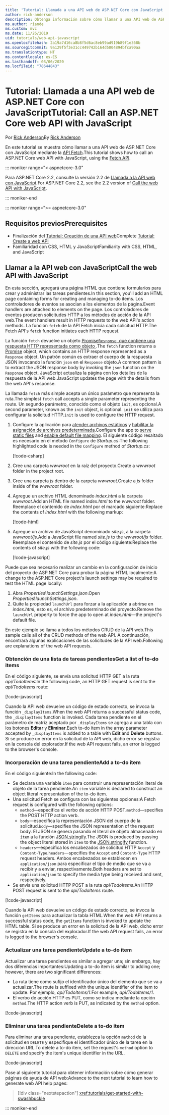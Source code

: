 ```yaml
---
title: 'Tutorial: Llamada a una API web de ASP.NET Core con JavaScript'
author: rick-anderson
description: Obtenga información sobre cómo llamar a una API web de ASP.NET Core con JavaScript.
ms.author: riande
ms.custom: mvc
ms.date: 11/26/2019
uid: tutorials/web-api-javascript
ms.openlocfilehash: 2a19a7d16ca8b8f5d6ac8eb99ad919b89f1e368b
ms.sourcegitcommit: 9a129f5f3e31cc449742b164d5004894bfca90aa
ms.translationtype: HT
ms.contentlocale: es-ES
ms.lasthandoff: 03/06/2020
ms.locfileid: "78644843"
---
```

# <a name="tutorial-call-an-aspnet-core-web-api-with-javascript"></a><span data-ttu-id="808ad-103">Tutorial: Llamada a una API web de ASP.NET Core con JavaScript</span><span class="sxs-lookup"><span data-stu-id="808ad-103">Tutorial: Call an ASP.NET Core web API with JavaScript</span></span>

<span data-ttu-id="808ad-104">Por [Rick Anderson](https://twitter.com/RickAndMSFT)</span><span class="sxs-lookup"><span data-stu-id="808ad-104">By [Rick Anderson](https://twitter.com/RickAndMSFT)</span></span>

<span data-ttu-id="808ad-105">En este tutorial se muestra cómo llamar a una API web de ASP.NET Core con JavaScript mediante la [API Fetch](https://developer.mozilla.org/docs/Web/API/Fetch_API).</span><span class="sxs-lookup"><span data-stu-id="808ad-105">This tutorial shows how to call an ASP.NET Core web API with JavaScript, using the [Fetch API](https://developer.mozilla.org/docs/Web/API/Fetch_API).</span></span>

::: moniker range="< aspnetcore-3.0"

<span data-ttu-id="808ad-106">Para ASP.NET Core 2.2, consulte la versión 2.2 de [Llamada a la API web con JavaScript](xref:tutorials/first-web-api#call-the-web-api-with-javascript).</span><span class="sxs-lookup"><span data-stu-id="808ad-106">For ASP.NET Core 2.2, see the 2.2 version of [Call the web API with JavaScript](xref:tutorials/first-web-api#call-the-web-api-with-javascript).</span></span>

::: moniker-end

::: moniker range=">= aspnetcore-3.0"

## <a name="prerequisites"></a><span data-ttu-id="808ad-107">Requisitos previos</span><span class="sxs-lookup"><span data-stu-id="808ad-107">Prerequisites</span></span>

* <span data-ttu-id="808ad-108">Finalización del [Tutorial: Creación de una API web](xref:tutorials/first-web-api)</span><span class="sxs-lookup"><span data-stu-id="808ad-108">Complete [Tutorial: Create a web API](xref:tutorials/first-web-api)</span></span>
* <span data-ttu-id="808ad-109">Familiaridad con CSS, HTML y JavaScript</span><span class="sxs-lookup"><span data-stu-id="808ad-109">Familiarity with CSS, HTML, and JavaScript</span></span>

## <a name="call-the-web-api-with-javascript"></a><span data-ttu-id="808ad-110">Llamar a la API web con JavaScript</span><span class="sxs-lookup"><span data-stu-id="808ad-110">Call the web API with JavaScript</span></span>

<span data-ttu-id="808ad-111">En esta sección, agregará una página HTML que contiene formularios para crear y administrar las tareas pendientes.</span><span class="sxs-lookup"><span data-stu-id="808ad-111">In this section, you'll add an HTML page containing forms for creating and managing to-do items.</span></span> <span data-ttu-id="808ad-112">Los controladores de eventos se asocian a los elementos de la página.</span><span class="sxs-lookup"><span data-stu-id="808ad-112">Event handlers are attached to elements on the page.</span></span> <span data-ttu-id="808ad-113">Los controladores de eventos producen solicitudes HTTP a los métodos de acción de la API web.</span><span class="sxs-lookup"><span data-stu-id="808ad-113">The event handlers result in HTTP requests to the web API's action methods.</span></span> <span data-ttu-id="808ad-114">La función `fetch` de la API Fetch inicia cada solicitud HTTP.</span><span class="sxs-lookup"><span data-stu-id="808ad-114">The Fetch API's `fetch` function initiates each HTTP request.</span></span>

<span data-ttu-id="808ad-115">La función `fetch` devuelve un objeto [Promise`Response`, que contiene una respuesta HTTP representada como objeto ](https://developer.mozilla.org/docs/Web/JavaScript/Reference/Global_Objects/Promise).</span><span class="sxs-lookup"><span data-stu-id="808ad-115">The `fetch` function returns a [Promise](https://developer.mozilla.org/docs/Web/JavaScript/Reference/Global_Objects/Promise) object, which contains an HTTP response represented as a `Response` object.</span></span> <span data-ttu-id="808ad-116">Un patrón común es extraer el cuerpo de la respuesta JSON invocando la función `json` en el `Response` objeto.</span><span class="sxs-lookup"><span data-stu-id="808ad-116">A common pattern is to extract the JSON response body by invoking the `json` function on the `Response` object.</span></span> <span data-ttu-id="808ad-117">JavaScript actualiza la página con los detalles de la respuesta de la API web.</span><span class="sxs-lookup"><span data-stu-id="808ad-117">JavaScript updates the page with the details from the web API's response.</span></span>

<span data-ttu-id="808ad-118">La llamada `fetch` más simple acepta un único parámetro que representa la ruta.</span><span class="sxs-lookup"><span data-stu-id="808ad-118">The simplest `fetch` call accepts a single parameter representing the route.</span></span> <span data-ttu-id="808ad-119">Un segundo parámetro, conocido como el objeto `init`, es opcional.</span><span class="sxs-lookup"><span data-stu-id="808ad-119">A second parameter, known as the `init` object, is optional.</span></span> <span data-ttu-id="808ad-120">`init` se utiliza para configurar la solicitud HTTP.</span><span class="sxs-lookup"><span data-stu-id="808ad-120">`init` is used to configure the HTTP request.</span></span>

1. <span data-ttu-id="808ad-121">Configure la aplicación para [atender archivos estáticos](/dotnet/api/microsoft.aspnetcore.builder.staticfileextensions.usestaticfiles#Microsoft_AspNetCore_Builder_StaticFileExtensions_UseStaticFiles_Microsoft_AspNetCore_Builder_IApplicationBuilder_) y [habilitar la asignación de archivos predeterminada](/dotnet/api/microsoft.aspnetcore.builder.defaultfilesextensions.usedefaultfiles#Microsoft_AspNetCore_Builder_DefaultFilesExtensions_UseDefaultFiles_Microsoft_AspNetCore_Builder_IApplicationBuilder_).</span><span class="sxs-lookup"><span data-stu-id="808ad-121">Configure the app to [serve static files](/dotnet/api/microsoft.aspnetcore.builder.staticfileextensions.usestaticfiles#Microsoft_AspNetCore_Builder_StaticFileExtensions_UseStaticFiles_Microsoft_AspNetCore_Builder_IApplicationBuilder_) and [enable default file mapping](/dotnet/api/microsoft.aspnetcore.builder.defaultfilesextensions.usedefaultfiles#Microsoft_AspNetCore_Builder_DefaultFilesExtensions_UseDefaultFiles_Microsoft_AspNetCore_Builder_IApplicationBuilder_).</span></span> <span data-ttu-id="808ad-122">El siguiente código resaltado es necesario en el método `Configure` de *Startup.cs*:</span><span class="sxs-lookup"><span data-stu-id="808ad-122">The following highlighted code is needed in the `Configure` method of *Startup.cs*:</span></span>

    [!code-csharp[](first-web-api/samples/3.0/TodoApi/StartupJavaScript.cs?highlight=8-9&name=snippet_configure)]

1. <span data-ttu-id="808ad-123">Cree una carpeta *wwwroot* en la raíz del proyecto.</span><span class="sxs-lookup"><span data-stu-id="808ad-123">Create a *wwwroot* folder in the project root.</span></span>

1. <span data-ttu-id="808ad-124">Cree una carpeta *js* dentro de la carpeta *wwwroot*.</span><span class="sxs-lookup"><span data-stu-id="808ad-124">Create a *js* folder inside of the *wwwroot* folder.</span></span>

1. <span data-ttu-id="808ad-125">Agregue un archivo HTML denominado *index.html* a la carpeta *wwwroot*.</span><span class="sxs-lookup"><span data-stu-id="808ad-125">Add an HTML file named *index.html* to the *wwwroot* folder.</span></span> <span data-ttu-id="808ad-126">Reemplace el contenido de *index.html* por el marcado siguiente:</span><span class="sxs-lookup"><span data-stu-id="808ad-126">Replace the contents of *index.html* with the following markup:</span></span>

    [!code-html[](first-web-api/samples/3.0/TodoApi/wwwroot/index.html)]

1. <span data-ttu-id="808ad-127">Agregue un archivo de JavaScript denominado *site.js*, a la carpeta *wwwroot/js*.</span><span class="sxs-lookup"><span data-stu-id="808ad-127">Add a JavaScript file named *site.js* to the *wwwroot/js* folder.</span></span> <span data-ttu-id="808ad-128">Reemplace el contenido de *site.js* por el código siguiente:</span><span class="sxs-lookup"><span data-stu-id="808ad-128">Replace the contents of *site.js* with the following code:</span></span>

    [!code-javascript[](first-web-api/samples/3.0/TodoApi/wwwroot/js/site.js?name=snippet_SiteJs)]

<span data-ttu-id="808ad-129">Puede que sea necesario realizar un cambio en la configuración de inicio del proyecto de ASP.NET Core para probar la página HTML localmente:</span><span class="sxs-lookup"><span data-stu-id="808ad-129">A change to the ASP.NET Core project's launch settings may be required to test the HTML page locally:</span></span>

1. <span data-ttu-id="808ad-130">Abra *Properties\launchSettings.json*.</span><span class="sxs-lookup"><span data-stu-id="808ad-130">Open *Properties\launchSettings.json*.</span></span>
1. <span data-ttu-id="808ad-131">Quite la propiedad `launchUrl` para forzar a la aplicación a abrirse en *index.html*, esto es, el archivo predeterminado del proyecto.</span><span class="sxs-lookup"><span data-stu-id="808ad-131">Remove the `launchUrl` property to force the app to open at *index.html*&mdash;the project's default file.</span></span>

<span data-ttu-id="808ad-132">En este ejemplo se llama a todos los métodos CRUD de la API web.</span><span class="sxs-lookup"><span data-stu-id="808ad-132">This sample calls all of the CRUD methods of the web API.</span></span> <span data-ttu-id="808ad-133">A continuación, encontrará algunas explicaciones de las solicitudes de la API web.</span><span class="sxs-lookup"><span data-stu-id="808ad-133">Following are explanations of the web API requests.</span></span>

### <a name="get-a-list-of-to-do-items"></a><span data-ttu-id="808ad-134">Obtención de una lista de tareas pendientes</span><span class="sxs-lookup"><span data-stu-id="808ad-134">Get a list of to-do items</span></span>

<span data-ttu-id="808ad-135">En el código siguiente, se envía una solicitud HTTP GET a la ruta *api/TodoItems*:</span><span class="sxs-lookup"><span data-stu-id="808ad-135">In the following code, an HTTP GET request is sent to the *api/TodoItems* route:</span></span>

[!code-javascript[](first-web-api/samples/3.0/TodoApi/wwwroot/js/site.js?name=snippet_GetItems)]

<span data-ttu-id="808ad-136">Cuando la API web devuelve un código de estado correcto, se invoca la función `_displayItems`.</span><span class="sxs-lookup"><span data-stu-id="808ad-136">When the web API returns a successful status code, the `_displayItems` function is invoked.</span></span> <span data-ttu-id="808ad-137">Cada tarea pendiente en el parámetro de matriz aceptado por `_displayItems` se agrega a una tabla con los botones **Editar** y **Eliminar**.</span><span class="sxs-lookup"><span data-stu-id="808ad-137">Each to-do item in the array parameter accepted by `_displayItems` is added to a table with **Edit** and **Delete** buttons.</span></span> <span data-ttu-id="808ad-138">Si se produce un error en la solicitud de la API web, dicho error se registra en la consola del explorador.</span><span class="sxs-lookup"><span data-stu-id="808ad-138">If the web API request fails, an error is logged to the browser's console.</span></span>

### <a name="add-a-to-do-item"></a><span data-ttu-id="808ad-139">Incorporación de una tarea pendiente</span><span class="sxs-lookup"><span data-stu-id="808ad-139">Add a to-do item</span></span>

<span data-ttu-id="808ad-140">En el código siguiente:</span><span class="sxs-lookup"><span data-stu-id="808ad-140">In the following code:</span></span>

* <span data-ttu-id="808ad-141">Se declara una variable `item` para construir una representación literal de objeto de la tarea pendiente.</span><span class="sxs-lookup"><span data-stu-id="808ad-141">An `item` variable is declared to construct an object literal representation of the to-do item.</span></span>
* <span data-ttu-id="808ad-142">Una solicitud Fetch se configura con las siguientes opciones:</span><span class="sxs-lookup"><span data-stu-id="808ad-142">A Fetch request is configured with the following options:</span></span>
  * <span data-ttu-id="808ad-143">`method`&mdash;especifica el verbo de acción HTTP POST.</span><span class="sxs-lookup"><span data-stu-id="808ad-143">`method`&mdash;specifies the POST HTTP action verb.</span></span>
  * <span data-ttu-id="808ad-144">`body`&mdash;especifica la representación JSON del cuerpo de la solicitud.</span><span class="sxs-lookup"><span data-stu-id="808ad-144">`body`&mdash;specifies the JSON representation of the request body.</span></span> <span data-ttu-id="808ad-145">El JSON se genera pasando el literal de objeto almacenado en `item` a la función [JSON.stringify](https://developer.mozilla.org/docs/Web/JavaScript/Reference/Global_Objects/JSON/stringify).</span><span class="sxs-lookup"><span data-stu-id="808ad-145">The JSON is produced by passing the object literal stored in `item` to the [JSON.stringify](https://developer.mozilla.org/docs/Web/JavaScript/Reference/Global_Objects/JSON/stringify) function.</span></span>
  * <span data-ttu-id="808ad-146">`headers`&mdash;especifica los encabezados de solicitud HTTP `Accept` y `Content-Type`.</span><span class="sxs-lookup"><span data-stu-id="808ad-146">`headers`&mdash;specifies the `Accept` and `Content-Type` HTTP request headers.</span></span> <span data-ttu-id="808ad-147">Ambos encabezados se establecen en `application/json` para especificar el tipo de medio que se va a recibir y a enviar, respectivamente.</span><span class="sxs-lookup"><span data-stu-id="808ad-147">Both headers are set to `application/json` to specify the media type being received and sent, respectively.</span></span>
* <span data-ttu-id="808ad-148">Se envía una solicitud HTTP POST a la ruta *api/TodoItems*.</span><span class="sxs-lookup"><span data-stu-id="808ad-148">An HTTP POST request is sent to the *api/TodoItems* route.</span></span>

[!code-javascript[](first-web-api/samples/3.0/TodoApi/wwwroot/js/site.js?name=snippet_AddItem)]

<span data-ttu-id="808ad-149">Cuando la API web devuelve un código de estado correcto, se invoca la función `getItems` para actualizar la tabla HTML.</span><span class="sxs-lookup"><span data-stu-id="808ad-149">When the web API returns a successful status code, the `getItems` function is invoked to update the HTML table.</span></span> <span data-ttu-id="808ad-150">Si se produce un error en la solicitud de la API web, dicho error se registra en la consola del explorador.</span><span class="sxs-lookup"><span data-stu-id="808ad-150">If the web API request fails, an error is logged to the browser's console.</span></span>

### <a name="update-a-to-do-item"></a><span data-ttu-id="808ad-151">Actualizar una tarea pendiente</span><span class="sxs-lookup"><span data-stu-id="808ad-151">Update a to-do item</span></span>

<span data-ttu-id="808ad-152">Actualizar una tarea pendientes es similar a agregar una; sin embargo, hay dos diferencias importantes:</span><span class="sxs-lookup"><span data-stu-id="808ad-152">Updating a to-do item is similar to adding one; however, there are two significant differences:</span></span>

* <span data-ttu-id="808ad-153">La ruta tiene como sufijo el identificador único del elemento que se va a actualizar.</span><span class="sxs-lookup"><span data-stu-id="808ad-153">The route is suffixed with the unique identifier of the item to update.</span></span> <span data-ttu-id="808ad-154">Por ejemplo, *api/TodoItems/1*.</span><span class="sxs-lookup"><span data-stu-id="808ad-154">For example, *api/TodoItems/1*.</span></span>
* <span data-ttu-id="808ad-155">El verbo de acción HTTP es PUT, como se indica mediante la opción `method`.</span><span class="sxs-lookup"><span data-stu-id="808ad-155">The HTTP action verb is PUT, as indicated by the `method` option.</span></span>

[!code-javascript[](first-web-api/samples/3.0/TodoApi/wwwroot/js/site.js?name=snippet_UpdateItem)]

### <a name="delete-a-to-do-item"></a><span data-ttu-id="808ad-156">Eliminar una tarea pendiente</span><span class="sxs-lookup"><span data-stu-id="808ad-156">Delete a to-do item</span></span>

<span data-ttu-id="808ad-157">Para eliminar una tarea pendiente, establezca la opción `method` de la solicitud en `DELETE` y especifique el identificador único de la tarea en la dirección URL.</span><span class="sxs-lookup"><span data-stu-id="808ad-157">To delete a to-do item, set the request's `method` option to `DELETE` and specify the item's unique identifier in the URL.</span></span>

[!code-javascript[](first-web-api/samples/3.0/TodoApi/wwwroot/js/site.js?name=snippet_DeleteItem)]

<span data-ttu-id="808ad-158">Pase al siguiente tutorial para obtener información sobre cómo generar páginas de ayuda de API web:</span><span class="sxs-lookup"><span data-stu-id="808ad-158">Advance to the next tutorial to learn how to generate web API help pages:</span></span>

> [!div class="nextstepaction"]
> <xref:tutorials/get-started-with-swashbuckle>

::: moniker-end
